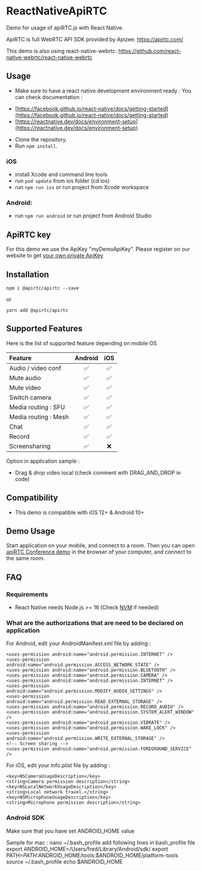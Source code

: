 
# ReactNativeApiRTC

Demo for usage of apiRTC.js with React Native.

ApiRTC is full WebRTC API SDK provided by Apizee: https://apirtc.com/

This demo is also using react-native-webrtc: https://github.com/react-native-webrtc/react-native-webrtc

## Usage
- Make sure to have a react native development environment ready :
You can check documentation :
* [https://facebook.github.io/react-native/docs/getting-started](https://facebook.github.io/react-native/docs/getting-started)
* [https://reactnative.dev/docs/environment-setup](https://reactnative.dev/docs/environment-setup)
- Clone the repository.
- Run `npm install`.  

### iOS
- install Xcode and command line tools
- run `pod update` from ios folder (cd ios)
- run `npm run ios` or run project from Xcode workspace

### Android:
- run `npm run android` or run project from Android Studio
	
## ApiRTC key
For this demo we use the ApiKey "myDemoApiKey". Please register on our website to get [your own private ApiKey](https://cloud.apizee.com/register)

## Installation

```npm i @apirtc/apirtc --save```

or 

```yarn add @apirtc/apirtc```

## Supported Features
Here is the list of supported feature depending on mobile OS

| Feature | Android | iOS |
| :---         |     :---:      |     :---:      |
| Audio / video conf   | :white_check_mark: | :white_check_mark: |
| Mute audio   | :white_check_mark: | :white_check_mark: |
| Mute video   | :white_check_mark: | :white_check_mark: |
| Switch camera   | :white_check_mark: | :white_check_mark: |
| Media routing : SFU   | :white_check_mark: | :white_check_mark: |
| Media routing : Mesh  | :white_check_mark: | :white_check_mark: |
| Chat     | :white_check_mark: | :white_check_mark: |
| Record     | :white_check_mark: | :white_check_mark: |
| Screensharing   | :white_check_mark: | :x: |

Option in application sample :
- Drag & drop video local (check comment with DRAG_AND_DROP in code)

## Compatibility
- This demo is compatible with iOS 12+ & Android 10+

## Demo Usage

Start application on your mobile, and connect to a room.
Then you can open [apiRTC Conference demo](https://apirtc.github.io/ApiRTC-examples/conferencing/index.html) in the browser of your computer, and connect to the same room.

## FAQ

### Requirements
* React Native needs Node.js >= 16 (Check [NVM](https://github.com/nvm-sh/nvm) if needed)

### What are the authorizations that are need to be declared on application

For Android, edit your AndroidManifest.xml file by adding :
```
<uses-permission android:name="android.permission.INTERNET" />
<uses-permission android:name="android.permission.ACCESS_NETWORK_STATE" />
<uses-permission android:name="android.permission.BLUETOOTH" />
<uses-permission android:name="android.permission.CAMERA" />
<uses-permission android:name="android.permission.INTERNET" />
<uses-permission android:name="android.permission.MODIFY_AUDIO_SETTINGS" />
<uses-permission android:name="android.permission.READ_EXTERNAL_STORAGE" />
<uses-permission android:name="android.permission.RECORD_AUDIO" />
<uses-permission android:name="android.permission.SYSTEM_ALERT_WINDOW" />
<uses-permission android:name="android.permission.VIBRATE" />
<uses-permission android:name="android.permission.WAKE_LOCK" />
<uses-permission android:name="android.permission.WRITE_EXTERNAL_STORAGE" />
<!-- Screen sharing -->
<uses-permission android:name="android.permission.FOREGROUND_SERVICE" />
```

For iOS, edit your Info.plist file by adding :
```
<key>NSCameraUsageDescription</key>
<string>Camera permission description</string>
<key>NSLocalNetworkUsageDescription</key>
<string>Local network travel.</string>
<key>NSMicrophoneUsageDescription</key>
<string>Microphone permission description</string>
```

### Android SDK

Make sure that you have set ANDROID_HOME value

Sample for mac :
nano ~/.bash_profile
add following lines in bash_profile file
    export ANDROID_HOME=/Users/fred/Library/Android/sdk/
    export PATH=$PATH:$ANDROID_HOME/tools:$ANDROID_HOME/platform-tools
source ~/.bash_profile
echo $ANDROID_HOME
